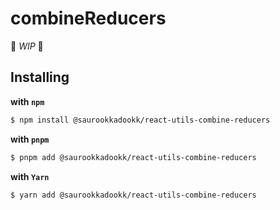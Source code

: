# combineReducers

🚧 _WIP_ 🚧

## Installing

**with `npm`**

```sh
$ npm install @saurookkadookk/react-utils-combine-reducers
```

**with `pnpm`**

```sh
$ pnpm add @saurookkadookk/react-utils-combine-reducers
```

**with `Yarn`**

```sh
$ yarn add @saurookkadookk/react-utils-combine-reducers
```

